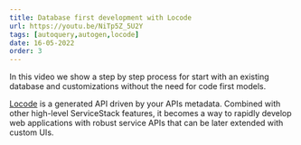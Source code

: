 ```yaml
---
title: Database first development with Locode
url: https://youtu.be/NiTp5Z_5U2Y
tags: [autoquery,autogen,locode]
date: 16-05-2022
order: 3
---
```


In this video we show a step by step process for start with an existing database and customizations without the need for code first models.

[Locode](https://docs.servicestack.net/locode/) is a generated API driven by your APIs metadata. 
Combined with other high-level ServiceStack features, it becomes a way to rapidly develop web applications with robust service APIs 
that can be later extended with custom UIs.
